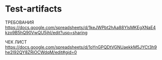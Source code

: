 # Test-artifacts
ТРЕБОВАНИЯ
https://docs.google.com/spreadsheets/d/1keJWPbt2hAa88YlsMKEgXNaE4kzo9B5hQ90VwQU5jhI/edit?usp=sharing


ЧЕК ЛИСТ
https://docs.google.com/spreadsheets/d/1oYnGPQDtVGNUaekkM5JYCt3h9he2I92QY8ZRiOCWdqM/edit#gid=0

